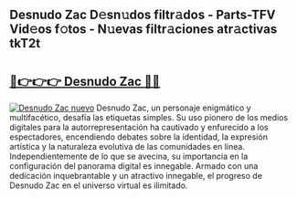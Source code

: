 ## Desnudo Zac D𝚎sn𝚞dos filtr𝚊dos - Parts-TFV Vid𝚎os f𝚘tos - N𝚞evas filtr𝚊ciones atr𝚊ctivas tkT2t

# <h2><a href="http://mb665ty.tromn.icu/?c=Desnudo+Zac">🔗👉👉👉 Desnudo Zac 🔗🔗</a></h2>

[![Desnudo Zac nuevo](https://i.imgur.com/pEAQMta.gif)](http://mb665ty.tromn.icu/?c=Desnudo+Zac)
Desnudo Zac, un personaje enigmático y multifacético, desafía las etiquetas simples. Su uso pionero de los medios digitales para la autorrepresentación ha cautivado y enfurecido a los espectadores, encendiendo debates sobre la identidad, la expresión artística y la naturaleza evolutiva de las comunidades en línea. Independientemente de lo que se avecina, su importancia en la configuración del panorama digital es innegable. Armado con una dedicación inquebrantable y un atractivo innegable, el progreso de Desnudo Zac en el universo virtual es ilimitado.

